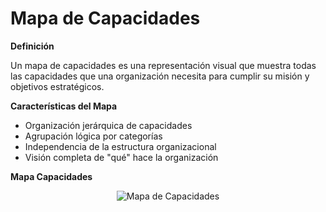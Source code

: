 <h1>Mapa de Capacidades</h1>

**Definición**

Un mapa de capacidades es una representación visual que muestra todas las capacidades que una organización necesita para cumplir su misión y objetivos estratégicos.

**Características del Mapa**

- Organización jerárquica de capacidades
- Agrupación lógica por categorías
- Independencia de la estructura organizacional
- Visión completa de "qué" hace la organización

**Mapa Capacidades**

<p align="center">
  <img src="./Contenido/Mapa de Capacidades.png" alt="Mapa de Capacidades">
</p>

